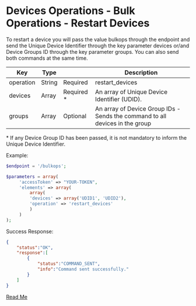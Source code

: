 
# Devices Operations - Bulk Operations - Restart Devices

To restart a device you will pass the value bulkops through the endpoint and send the Unique Device Identifier through the key parameter devices or/and Device Groups ID through the key parameter groups. You can also send both commands at the same time.

Key | Type |  | Description
|-|-|-|-|
operation | String | Required | restart_devices
devices | Array | Required * | An array of Unique Device Identifier (UDID).
groups | Array | Optional | An array of Device Group IDs - Sends the command to all devices in the group

\* If any Device Group ID has been passed, it is not mandatory to inform the Unique Device Identifier.

Example:

```php
$endpoint = '/bulkops';

$parameters = array(
     'accessToken' => "YOUR-TOKEN",
     'elements' => array(
         array(
         'devices' => array('UDID1', 'UDID2'), 
         'operation' => 'restart_devices'
         )
     )
);
```

Success Response:

```json
{ 
    "status":"OK",
    "response":[ 
        { 
            "status":"COMMAND_SENT",
            "info":"Command sent successfully."
        }
    ]
}
```

[Read Me](readme.md)
